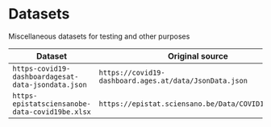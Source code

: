 # Datasets

Miscellaneous datasets for testing and other purposes

| Dataset | Original source |
|---|---|
| `https-covid19-dashboardagesat-data-jsondata.json` | `https://covid19-dashboard.ages.at/data/JsonData.json` |
| `https-epistatsciensanobe-data-covid19be.xlsx` | `https://epistat.sciensano.be/Data/COVID19BE.xlsx` | 
